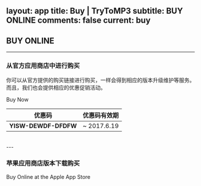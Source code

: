 layout: app
title: Buy | TryToMP3
subtitle: BUY ONLINE
comments: false
current: buy
---

## <strong>BUY ONLINE</strong>
---

### 从官方应用商店中进行购买
你可以从官方提供的购买链接进行购买，一样会得到相应的版本升级维护等服务。而且，我们也会提供相应的优惠促销活动。
 <div class="cls-banner-start-link"> <i class="fa fa-shopping-bag fa-3x" aria-hidden="true"></i> <span> Buy Now </span> <i class="fa fa-angle-double-right"></i> </div>

优惠码 | 优惠码有效期
------ | -------
**YISW-DEWDF-DFDFW** | ~ 2017.6.19

<br>
---

### 苹果应用商店版本下载购买
<div class="cls-banner-start-link"> <i class="fa fa-apple fa-3x" aria-hidden="true"></i> <span> Buy Online at the Apple App Store </span><i class="fa fa-angle-double-right"></i></div>

<br>
